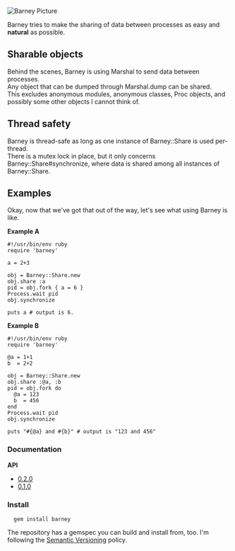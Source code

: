  ![Barney Picture](http://ompldr.org/vNnUwNA)

Barney tries to make the sharing of data between processes as easy and **natural** as possible.  

## Sharable objects
Behind the scenes, Barney is using Marshal to send data between processes.  
Any object that can be dumped through Marshal.dump can be shared.  
This excludes anonymous modules, anonymous classes, Proc objects, and possibly some other objects I
cannot think of.

## Thread safety

Barney is thread-safe as long as one instance of Barney::Share is used per-thread.  
There is a mutex lock in place, but it only concerns Barney::Share#synchronize, where data is shared
among all instances of Barney::Share.

## Examples

Okay, now that we've got that out of the way, let's see what using Barney is like.

**Example A**

    #!/usr/bin/env ruby
    require 'barney'

    a = 2+3

    obj = Barney::Share.new
    obj.share :a
    pid = obj.fork { a = 6 }
    Process.wait pid
    obj.synchronize
    
    puts a # output is 6.

**Example B**

    #!/usr/bin/env ruby
    require 'barney'

    @a = 1+1
    b  = 2+2

    obj = Barney::Share.new
    obj.share :@a, :b
    pid = obj.fork do
      @a = 123
      b  = 456
    end
    Process.wait pid
    obj.synchronize

    puts "#{@a} and #{b}" # output is "123 and 456"


### Documentation

**API**  

* [0.2.0](http://rubydoc.info/gems/barney/0.2.0)
* [0.1.0](http://rubydoc.info/gems/barney/0.1.0)

### Install

      gem install barney

The repository has a gemspec you can build and install from, too.
I'm following the [Semantic Versioning](http://www.semver.org) policy.
